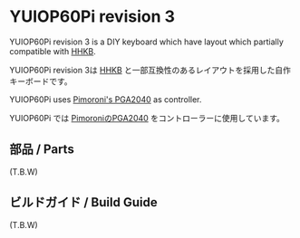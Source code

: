 # YUIOP60Pi revision 3

YUIOP60Pi revision 3 is a DIY keyboard which have layout which partially
compatible with [HHKB][hhkb].

YUIOP60Pi revision 3は [HHKB][hhkb] と一部互換性のあるレイアウトを採用した自作
キーボードです。

YUIOP60Pi uses [Pimoroni's PGA2040][pga2040] as controller.

YUIOP60Pi では [PimoroniのPGA2040][pga2040] をコントローラーに使用しています。

[hhkb]:https://happyhackingkb.com/jp/
[pga2040]:https://shop.pimoroni.com/products/pga2040

## 部品 / Parts

(T.B.W)

## ビルドガイド / Build Guide

(T.B.W)
